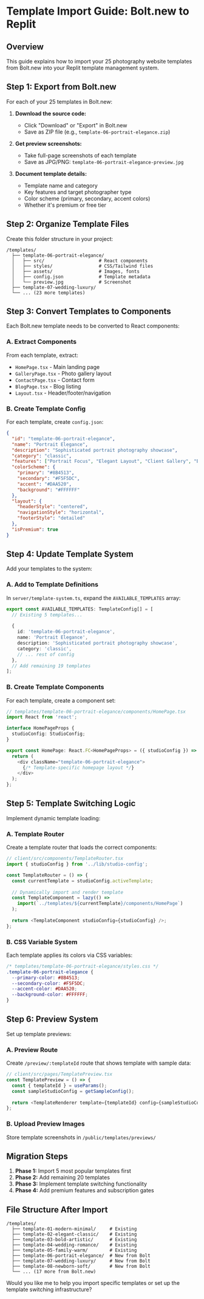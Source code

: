 # Template Import Guide: Bolt.new to Replit

## Overview
This guide explains how to import your 25 photography website templates from Bolt.new into your Replit template management system.

## Step 1: Export from Bolt.new

For each of your 25 templates in Bolt.new:

1. **Download the source code:**
   - Click "Download" or "Export" in Bolt.new
   - Save as ZIP file (e.g., `template-06-portrait-elegance.zip`)

2. **Get preview screenshots:**
   - Take full-page screenshots of each template
   - Save as JPG/PNG: `template-06-portrait-elegance-preview.jpg`

3. **Document template details:**
   - Template name and category
   - Key features and target photographer type
   - Color scheme (primary, secondary, accent colors)
   - Whether it's premium or free tier

## Step 2: Organize Template Files

Create this folder structure in your project:
```
/templates/
  ├── template-06-portrait-elegance/
  │   ├── src/                    # React components
  │   ├── styles/                 # CSS/Tailwind files
  │   ├── assets/                 # Images, fonts
  │   ├── config.json             # Template metadata
  │   └── preview.jpg             # Screenshot
  ├── template-07-wedding-luxury/
  └── ... (23 more templates)
```

## Step 3: Convert Templates to Components

Each Bolt.new template needs to be converted to React components:

### A. Extract Components
From each template, extract:
- `HomePage.tsx` - Main landing page
- `GalleryPage.tsx` - Photo gallery layout
- `ContactPage.tsx` - Contact form
- `BlogPage.tsx` - Blog listing
- `Layout.tsx` - Header/footer/navigation

### B. Create Template Config
For each template, create `config.json`:
```json
{
  "id": "template-06-portrait-elegance",
  "name": "Portrait Elegance", 
  "description": "Sophisticated portrait photography showcase",
  "category": "classic",
  "features": ["Portrait Focus", "Elegant Layout", "Client Gallery", "Booking"],
  "colorScheme": {
    "primary": "#8B4513",
    "secondary": "#F5F5DC", 
    "accent": "#DAA520",
    "background": "#FFFFFF"
  },
  "layout": {
    "headerStyle": "centered",
    "navigationStyle": "horizontal", 
    "footerStyle": "detailed"
  },
  "isPremium": true
}
```

## Step 4: Update Template System

Add your templates to the system:

### A. Add to Template Definitions
In `server/template-system.ts`, expand the `AVAILABLE_TEMPLATES` array:

```typescript
export const AVAILABLE_TEMPLATES: TemplateConfig[] = [
  // Existing 5 templates...
  
  {
    id: 'template-06-portrait-elegance',
    name: 'Portrait Elegance',
    description: 'Sophisticated portrait photography showcase',
    category: 'classic',
    // ... rest of config
  },
  // Add remaining 19 templates
];
```

### B. Create Template Components
For each template, create a component set:

```typescript
// templates/template-06-portrait-elegance/components/HomePage.tsx
import React from 'react';

interface HomePageProps {
  studioConfig: StudioConfig;
}

export const HomePage: React.FC<HomePageProps> = ({ studioConfig }) => {
  return (
    <div className="template-06-portrait-elegance">
      {/* Template-specific homepage layout */}
    </div>
  );
};
```

## Step 5: Template Switching Logic

Implement dynamic template loading:

### A. Template Router
Create a template router that loads the correct components:

```typescript
// client/src/components/TemplateRouter.tsx
import { studioConfig } from '../lib/studio-config';

const TemplateRouter = () => {
  const currentTemplate = studioConfig.activeTemplate;
  
  // Dynamically import and render template
  const TemplateComponent = lazy(() => 
    import(`../templates/${currentTemplate}/components/HomePage`)
  );
  
  return <TemplateComponent studioConfig={studioConfig} />;
};
```

### B. CSS Variable System
Each template applies its colors via CSS variables:

```css
/* templates/template-06-portrait-elegance/styles.css */
.template-06-portrait-elegance {
  --primary-color: #8B4513;
  --secondary-color: #F5F5DC;
  --accent-color: #DAA520;
  --background-color: #FFFFFF;
}
```

## Step 6: Preview System

Set up template previews:

### A. Preview Route
Create `/preview/:templateId` route that shows template with sample data:

```typescript
// client/src/pages/TemplatePreview.tsx
const TemplatePreview = () => {
  const { templateId } = useParams();
  const sampleStudioConfig = getSampleConfig();
  
  return <TemplateRenderer template={templateId} config={sampleStudioConfig} />;
};
```

### B. Upload Preview Images
Store template screenshots in `/public/templates/previews/`

## Migration Steps

1. **Phase 1:** Import 5 most popular templates first
2. **Phase 2:** Add remaining 20 templates 
3. **Phase 3:** Implement template switching functionality
4. **Phase 4:** Add premium features and subscription gates

## File Structure After Import

```
/templates/
  ├── template-01-modern-minimal/     # Existing
  ├── template-02-elegant-classic/    # Existing  
  ├── template-03-bold-artistic/      # Existing
  ├── template-04-wedding-romance/    # Existing
  ├── template-05-family-warm/        # Existing
  ├── template-06-portrait-elegance/  # New from Bolt
  ├── template-07-wedding-luxury/     # New from Bolt
  ├── template-08-newborn-soft/       # New from Bolt
  └── ... (17 more from Bolt.new)
```

Would you like me to help you import specific templates or set up the template switching infrastructure?